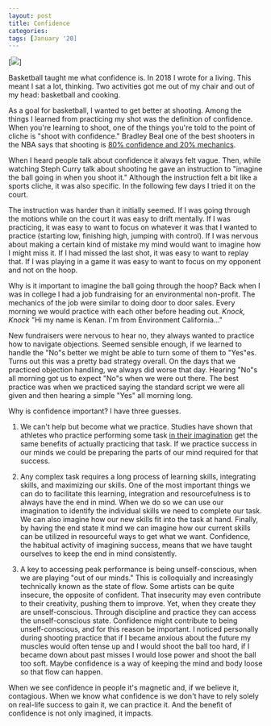 ```yaml
---
layout: post
title: Confidence
categories:
tags: [January '20]
---
```


[<img src = "https://images.unsplash.com/photo-1546519638-68e109498ffc?ixlib=rb-1.2.1&ixid=eyJhcHBfaWQiOjEyMDd9&auto=format&fit=crop&w=767&q=80">]

Basketball taught me what confidence is. In 2018 I wrote for a living. This meant I sat a lot, thinking. Two activities got me out of my chair and out of my head: basketball and cooking.

As a goal for basketball, I wanted to get better at shooting. Among the things I learned from practicing my shot was the definition of confidence. When you're learning to shoot, one of the things you're told to the point of cliche is "shoot with confidence." Bradley Beal one of the best shooters in the NBA says that shooting is [80% confidence and 20% mechanics](https://youtu.be/sIZ-kUD2CDc?t=79).

When I heard people talk about confidence it always felt vague. Then, while watching Steph Curry talk about shooting he gave an instruction to "imagine the ball going in when you shoot it." Although the instruction felt a bit like a sports cliche, it was also specific. In the following few days I tried it on the court.

The instruction was harder than it initially seemed. If I was going through the motions while on the court it was easy to drift mentally. If I was practicing, it was easy to want to focus on whatever it was that I wanted to practice (starting low, finishing high, jumping with control). If I was nervous about making a certain kind of mistake my mind would want to imagine how I might miss it. If I had missed the last shot, it was easy to want to replay that. If I was playing in a game it was easy to want to focus on my opponent and not on the hoop.

Why is it important to imagine the ball going through the hoop? Back when I was in college I had a job fundraising for an environmental non-profit. The mechanics of the job were similar to doing door to door sales. Every morning we would practice with each other before heading out. *Knock, Knock* "Hi my name is Kenan. I'm from Environment California..."

New fundraisers were nervous to hear no, they always wanted to practice how to navigate objections. Seemed sensible enough, if we learned to handle the "No"s better we might be able to turn some of them to "Yes"es. Turns out this was a pretty bad strategy overall. On the days that we practiced objection handling, we always did worse that day. Hearing "No"s all morning got us to expect "No"s when we were out there. The best practice was when we practiced saying the standard script we were all given and then hearing a simple "Yes" all morning long.

Why is confidence important? I have three guesses.

1. We can't help but become what we practice. Studies have shown that athletes who practice performing some task [in their imagination](https://www.nytimes.com/2014/02/23/sports/olympics/olympians-use-imagery-as-mental-training.html) get the same benefits of actually practicing that task. If we practice success in our minds we could be preparing the parts of our mind required for that success.

2. Any complex task requires a long process of learning skills, integrating skills, and maximizing our skills. One of the most important things we can do to facilitate this learning, integration and resourcefulness is to always have the end in mind. When we do so we can use our imagination to identify the individual skills we need to complete our task. We can also imagine how our new skills fit into the task at hand. Finally, by having the end state it mind we can imagine how our current skills can be utilized in resourceful ways to get what we want. Confidence, the habitual activity of imagining success, means that we have taught ourselves to keep the end in mind consistently.

3. A key to accessing peak performance is being unself-conscious, when we are playing "out of our minds." This is colloquially and increasingly technically known as the state of flow. Some artists can be quite insecure, the opposite of confident. That insecurity may even contribute to their creativity, pushing them to improve. Yet, when they create they are unself-conscious. Through discipline and practice they can access the unself-conscious state. Confidence might contribute to being unself-conscious, and for this reason be important. I noticed personally during shooting practice that if I became anxious about the future my muscles would often tense up and I would shoot the ball too hard, if I became down about past misses I would lose power and shoot the ball too soft. Maybe confidence is a way of keeping the mind and body loose so that flow can happen.

When we see confidence in people it's magnetic and, if we believe it, contagious. When we know what confidence is we don't have to rely solely on real-life success to gain it, we can practice it. And the benefit of confidence is not only imagined, it impacts.
